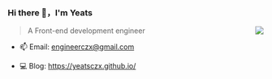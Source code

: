 ### Hi there 👋，I'm Yeats
<img align="right" src="https://github-readme-stats.vercel.app/api?username=Yeats&show_icons=true&hide_border=true">

> A Front-end development engineer

- 📫 Email:  engineerczx@gmail.com

- 💻 Blog: https://yeatsczx.github.io/

<!-- - 🔭 I’m currently working on ...
- 🌱 I’m currently learning ...
- 👯 I’m looking to collaborate on ...
- 🤔 I’m looking for help with ...
- 💬 Ask me about ...
- 📫 How to reach me: ...
- 😄 Pronouns: ...
- ⚡ Fun fact: ... -->
